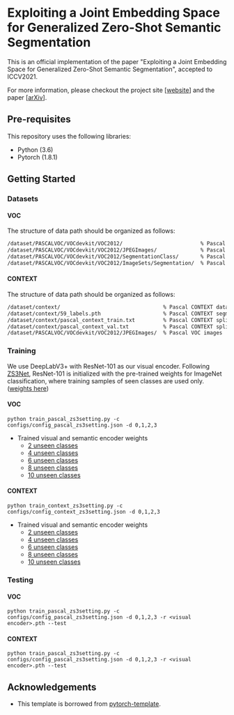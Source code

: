 # Exploiting a Joint Embedding Space for Generalized Zero-Shot Semantic Segmentation

This is an official implementation of the paper "Exploiting a Joint Embedding Space for Generalized Zero-Shot Semantic Segmentation", accepted to ICCV2021.

For more information, please checkout the project site [[website](https://cvlab.yonsei.ac.kr/projects/JoEm/)] and the paper [[arXiv](https://arxiv.org/pdf/)].

## Pre-requisites
This repository uses the following libraries:
* Python (3.6)
* Pytorch (1.8.1)

## Getting Started

### Datasets

#### VOC
The structure of data path should be organized as follows:
```bash
/dataset/PASCALVOC/VOCdevkit/VOC2012/                         % Pascal VOC datasets root
/dataset/PASCALVOC/VOCdevkit/VOC2012/JPEGImages/              % Pascal VOC images
/dataset/PASCALVOC/VOCdevkit/VOC2012/SegmentationClass/       % Pascal VOC segmentation maps
/dataset/PASCALVOC/VOCdevkit/VOC2012/ImageSets/Segmentation/  % Pascal VOC splits
```


#### CONTEXT
The structure of data path should be organized as follows:
```bash
/dataset/context/                                 % Pascal CONTEXT dataset root
/dataset/context/59_labels.pth                    % Pascal CONTEXT segmentation maps
/dataset/context/pascal_context_train.txt         % Pascal CONTEXT splits
/dataset/context/pascal_context_val.txt           % Pascal CONTEXT splits
/dataset/PASCALVOC/VOCdevkit/VOC2012/JPEGImages/  % Pascal VOC images
```

### Training
We use DeepLabV3+ with ResNet-101 as our visual encoder. Following [ZS3Net](https://github.com/valeoai/ZS3), ResNet-101 is initialized with the pre-trained weights for ImageNet classification, where training samples of seen classes are used only. ([weights here](https://github.com/cvlab-yonsei/JoEm/releases/download/v1.0/resnet_backbone_pretrained_imagenet_wo_pascalvoc.pth))

#### VOC
```Shell
python train_pascal_zs3setting.py -c configs/config_pascal_zs3setting.json -d 0,1,2,3
```

* Trained visual and semantic encoder weights
    -  [2 unseen classes](https://github.com/cvlab-yonsei/JoEm/releases/download/v1.0/voc_zs3_unseen_02.zip)
    -  [4 unseen classes](https://github.com/cvlab-yonsei/JoEm/releases/download/v1.0/voc_zs3_unseen_04.zip)
    -  [6 unseen classes](https://github.com/cvlab-yonsei/JoEm/releases/download/v1.0/voc_zs3_unseen_06.zip)
    -  [8 unseen classes](https://github.com/cvlab-yonsei/JoEm/releases/download/v1.0/voc_zs3_unseen_08.zip)
    -  [10 unseen classes](https://github.com/cvlab-yonsei/JoEm/releases/download/v1.0/voc_zs3_unseen_10.zip)


#### CONTEXT
```Shell
python train_context_zs3setting.py -c configs/config_context_zs3setting.json -d 0,1,2,3
```

* Trained visual and semantic encoder weights
    -  [2 unseen classes](https://github.com/cvlab-yonsei/JoEm/releases/download/v1.0/context_zs3_unseen_02.zip)
    -  [4 unseen classes](https://github.com/cvlab-yonsei/JoEm/releases/download/v1.0/context_zs3_unseen_04.zip)
    -  [6 unseen classes](https://github.com/cvlab-yonsei/JoEm/releases/download/v1.0/context_zs3_unseen_06.zip)
    -  [8 unseen classes](https://github.com/cvlab-yonsei/JoEm/releases/download/v1.0/context_zs3_unseen_08.zip)
    -  [10 unseen classes](https://github.com/cvlab-yonsei/JoEm/releases/download/v1.0/context_zs3_unseen_10.zip)

### Testing

#### VOC
```Shell
python train_pascal_zs3setting.py -c configs/config_pascal_zs3setting.json -d 0,1,2,3 -r <visual encoder>.pth --test
```
#### CONTEXT
```Shell
python train_pascal_zs3setting.py -c configs/config_pascal_zs3setting.json -d 0,1,2,3 -r <visual encoder>.pth --test
```

## Acknowledgements
* This template is borrowed from [pytorch-template](https://github.com/victoresque/pytorch-template).
